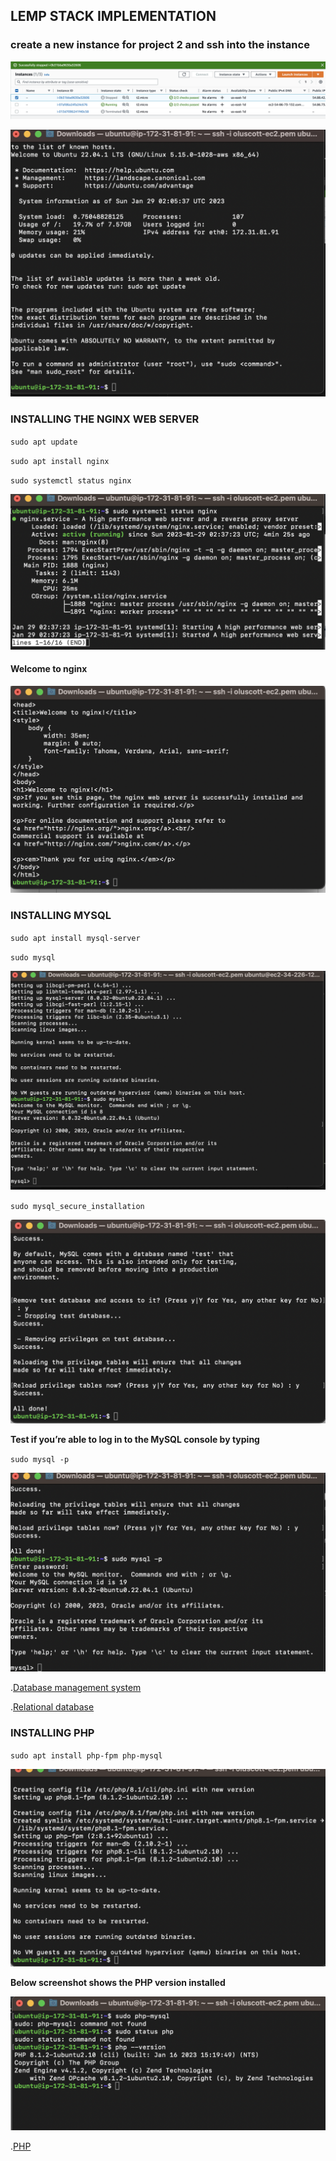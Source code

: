 ## LEMP STACK IMPLEMENTATION


### **create a new instance for project 2 and ssh into the instance**

![New Instance](./Images/Second%20Instance.png)

![Second Instance Terminal](./Images/Second%20Instance%20terminal.png)


### **INSTALLING THE NGINX WEB SERVER**



`sudo apt update`

`sudo apt install nginx`

`sudo systemctl status nginx`

![nginx status](./Images/nginx.png)


#### **Welcome to nginx**

![Welcome to nginx](./Images/welcome%20to%20nginx.png)

### **INSTALLING MYSQL**

`sudo apt install mysql-server`

`sudo mysql`

![Welcome to MYSQL](./Images/Welcome%20to%20MYSQL.png)

`sudo mysql_secure_installation`

![All Done](./Images/ALL%20Done.png)



**Test if you’re able to log in to the MySQL console by typing**

`sudo mysql -p`

![Login to mysql](./Images/login%20mysql.png)


.[Database management system](https://en.wikipedia.org/wiki/Database#Database_management_system)


.[Relational database](https://en.wikipedia.org/wiki/Relational_database)





### **INSTALLING PHP**

`sudo apt install php-fpm php-mysql`

![PHP](./Images/PHP%201.png)

**Below screenshot shows the PHP version installed**

![PHP Version](./Images/PHP%20version.png)

.[PHP](https://www.php.net/)
